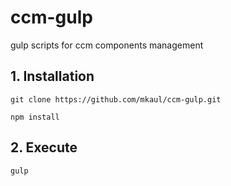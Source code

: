 # ccm-gulp
gulp scripts for ccm components management

## 1. Installation

    git clone https://github.com/mkaul/ccm-gulp.git
    
    npm install
    
## 2. Execute
    
    gulp
